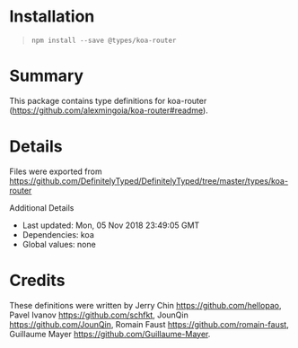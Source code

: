 # Installation
> `npm install --save @types/koa-router`

# Summary
This package contains type definitions for koa-router (https://github.com/alexmingoia/koa-router#readme).

# Details
Files were exported from https://github.com/DefinitelyTyped/DefinitelyTyped/tree/master/types/koa-router

Additional Details
 * Last updated: Mon, 05 Nov 2018 23:49:05 GMT
 * Dependencies: koa
 * Global values: none

# Credits
These definitions were written by Jerry Chin <https://github.com/hellopao>, Pavel Ivanov <https://github.com/schfkt>, JounQin <https://github.com/JounQin>, Romain Faust <https://github.com/romain-faust>, Guillaume Mayer <https://github.com/Guillaume-Mayer>.
